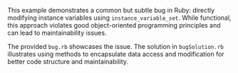 This example demonstrates a common but subtle bug in Ruby: directly modifying instance variables using `instance_variable_set`.  While functional, this approach violates good object-oriented programming principles and can lead to maintainability issues.

The provided `bug.rb` showcases the issue.  The solution in `bugSolution.rb` illustrates using methods to encapsulate data access and modification for better code structure and maintainability.